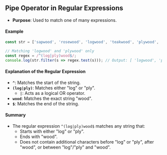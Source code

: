 ## Pipe Operator in Regular Expressions
- **Purpose**: Used to match one of many expressions.

#### Example
```javascript
const str = ['sapwood', 'rosewood', 'logwood', 'teakwood', 'plywood', 'redwood'];

// Matching 'logwood' and 'plywood' only
const regex = /^(log|ply)wood$/;
console.log(str.filter(s => regex.test(s))); // Output: [ 'logwood', 'plywood' ]
```

#### Explanation of the Regular Expression
- **`^`**: Matches the start of the string.
- **`(log|ply)`**: Matches either "log" or "ply".
    - **`|`**: Acts as a logical OR operator.
- **`wood`**: Matches the exact string "wood".
- **`$`**: Matches the end of the string.

#### Summary
- The regular expression `^(log|ply)wood$` matches any string that:
    - Starts with either "log" or "ply".
    - Ends with "wood".
    - Does not contain additional characters before "log" or "ply", after "wood", or between "log"/"ply" and "wood".